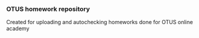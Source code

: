 ### OTUS homework repository
Created for uploading and autochecking homeworks done for OTUS online academy